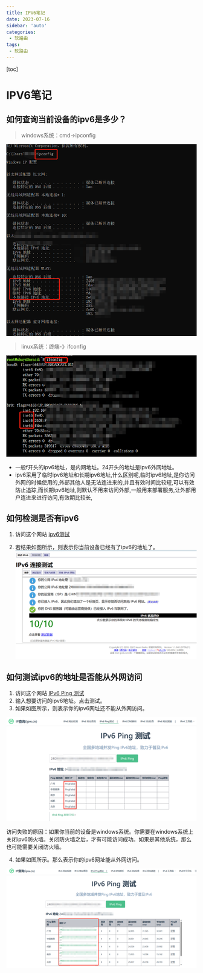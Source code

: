 ```yaml
---
title: IPV6笔记
date: 2023-07-16
sidebar: 'auto'
categories: 
 - 软路由
tags:
 - 软路由
---
```


[toc]

# IPV6笔记

## 如何查询当前设备的ipv6是多少？

> windows系统：cmd->ipconfig

![softRouter_20230716211219.png](../blog_img/softRouter_20230716211219.png)

> linux系统：终端-》ifconfig

![softRouter_20230716211609.png](../blog_img/softRouter_20230716211609.png)


* 一般f开头的ipv6地址，是内网地址。24开头的地址是ipv6外网地址。
* ipv6采用了临时ipv6地址和长期ipv6地址,什么区别呢,临时ipv6地址,是你访问外网的时候使用的,外部其他人是无法连进来的,并且有效时间比较短,可以有效防止追踪,而长期ipv6地址,则默认不用来访问外部,一般用来部署服务,让外部用户连进来进行访问,有效期比较长,

## 如何检测是否有ipv6

1. 访问这个网站 [ipv6测试](http://test-ipv6.com/index.html.zh_CN)
   
2. 若结果如图所示，则表示你当前设备已经有了ipv6的地址了。
![softRouter_20230716205838.png](../blog_img/softRouter_20230716205838.png)


## 如何测试ipv6的地址是否能从外网访问

1. 访问这个网站 [IPv6 Ping 测试](https://ipw.cn/ipv6ping/)
2. 输入想要访问的ipv6地址。点击测试。
3. 如果如图所示，则表示你的ipv6网址还不能从外网访问。

![softRouter_20230716210246.png](../blog_img/softRouter_20230716210246.png)

访问失败的原因：如果你当前的设备是windows系统。你需要在windows系统上关闭ipv6防火墙。关闭防火墙之后，才有可能访问成功。如果是其他系统，那么也可能需要关闭防火墙。



4. 如果如图所示。那么表示你的ipv6网址能从外网访问。

![softRouter_20230716210606.png](../blog_img/softRouter_20230716210606.png)